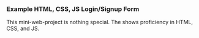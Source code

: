 ### Example HTML, CSS, JS Login/Signup Form
This mini-web-project is nothing special. The shows proficiency in HTML, CSS, and JS.
